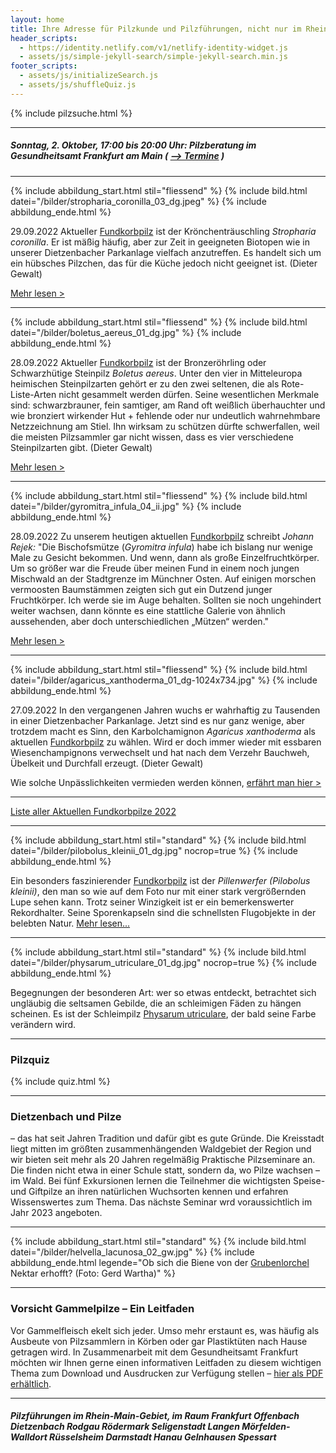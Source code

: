 ```yaml
---
layout: home
title: Ihre Adresse für Pilzkunde und Pilzführungen, nicht nur im Rhein-Main-Gebiet
header_scripts:
  - https://identity.netlify.com/v1/netlify-identity-widget.js
  - assets/js/simple-jekyll-search/simple-jekyll-search.min.js
footer_scripts:
  - assets/js/initializeSearch.js
  - assets/js/shuffleQuiz.js
---
```

{% include pilzsuche.html %}

- - -

##### Sonntag, 2. Oktober, 17:00 bis 20:00 Uhr: Pilzberatung im Gesundheitsamt Frankfurt am Main ( [\--> Termine](/Termine) )

- - -

{% include abbildung_start.html stil="fliessend" %}
{% include bild.html datei="/bilder/stropharia_coronilla_03_dg.jpeg" %}
{% include abbildung_ende.html %}

29.09.2022 Aktueller [Fundkorbpilz](AA "Glossar-") ist der Krönchenträuschling *Stropharia coronilla*. Er ist mäßig häufig, aber zur Zeit in geeigneten Biotopen wie in unserer Dietzenbacher Parkanlage vielfach anzutreffen. Es handelt sich um ein hübsches Pilzchen, das für die Küche jedoch nicht geeignet ist. (Dieter Gewalt)

[Mehr lesen >](/pilze/stropharia-coronilla-krönchenträuschling)

<div style="clear:  both"></div>

- - -

{% include abbildung_start.html stil="fliessend" %}
{% include bild.html datei="/bilder/boletus_aereus_01_dg.jpg" %}
{% include abbildung_ende.html %}

28.09.2022 Aktueller [Fundkorbpilz](AA "Glossar-") ist der Bronzeröhrling oder Schwarzhütige Steinpilz *Boletus aereus*. Unter den vier in Mitteleuropa heimischen Steinpilzarten gehört er zu den zwei seltenen, die als Rote-Liste-Arten nicht gesammelt werden dürfen. Seine wesentlichen Merkmale sind: schwarzbrauner, fein samtiger, am Rand oft weißlich überhauchter und wie bronziert wirkender Hut + fehlende oder nur undeutlich wahrnehmbare Netzzeichnung am Stiel. Ihn wirksam zu schützen dürfte schwerfallen, weil die meisten Pilzsammler gar nicht wissen, dass es vier verschiedene Steinpilzarten gibt. (Dieter Gewalt)

[Mehr lesen >](/pilze/boletus-aereus-bronzeröhrling-schwarzhütiger-steinpilz)

<div style="clear:  both"></div>

- - -

{% include abbildung_start.html stil="fliessend" %}
{% include bild.html datei="/bilder/gyromitra_infula_04_ii.jpg" %}
{% include abbildung_ende.html %}

28.09.2022 Zu unserem heutigen aktuellen [Fundkorbpilz](AA "Glossar-") schreibt *Johann Rejek:* "Die Bischofsmütze (*Gyromitra infula*) habe ich bislang nur wenige Male zu Gesicht bekommen. Und wenn, dann als große Einzelfruchtkörper. Um so größer war die Freude über meinen Fund in einem noch jungen Mischwald an der Stadtgrenze im Münchner Osten. Auf einigen morschen vermoosten Baumstämmen zeigten sich gut ein Dutzend junger Fruchtkörper. Ich werde sie im Auge behalten. Sollten sie noch ungehindert weiter wachsen, dann könnte es eine stattliche Galerie von ähnlich aussehenden, aber doch unterschiedlichen „Mützen“ werden."

[Mehr lesen >](/pilze/gyromitra-infula-bischofsmütze)

<div style="clear:  both"></div>

- - -

{% include abbildung_start.html stil="fliessend" %}
{% include bild.html datei="/bilder/agaricus_xanthoderma_01_dg-1024x734.jpg" %}
{% include abbildung_ende.html %}

27.09.2022 In den vergangenen Jahren wuchs er wahrhaftig zu Tausenden in einer Dietzenbacher Parkanlage. Jetzt sind es nur ganz wenige, aber trotzdem macht es Sinn, den Karbolchamignon *Agaricus xanthoderma* als aktuellen [Fundkorbpilz](AA "Glossar-") zu wählen. Wird er doch immer wieder mit essbaren Wiesenchampignons verwechselt und hat nach dem Verzehr Bauchweh, Übelkeit und Durchfall erzeugt. (Dieter Gewalt)

Wie solche Unpässlichkeiten vermieden werden können, [erfährt man hier >](/pilze/agaricus-xanthoderma-karbolchampignon)

<div style="clear:  both"></div>

- - -

[Liste aller Aktuellen Fundkorbpilze 2022](/artikel/liste-aller-aktuellen-fundkorbpilze-2022.html)

- - -

{% include abbildung_start.html stil="standard" %}
{% include bild.html datei="/bilder/pilobolus_kleinii_01_dg.jpg" nocrop=true %}
{% include abbildung_ende.html %}

Ein besonders faszinierender [Fundkorbpilz](AA "Glossar-") ist der *Pillenwerfer (Pilobolus kleinii)*, den man so wie auf dem Foto nur mit einer stark vergrößernden Lupe sehen kann. Trotz seiner Winzigkeit ist er ein bemerkenswerter Rekordhalter. Seine Sporenkapseln sind die schnellsten Flugobjekte in der belebten Natur. [Mehr lesen...](/pilze/pilobolus-kleinii-pillenwerfer)

- - -

{% include abbildung_start.html stil="standard" %}
{% include bild.html datei="/bilder/physarum_utriculare_01_dg.jpg" nocrop=true %}
{% include abbildung_ende.html %}

Begegnungen der besonderen Art: wer so etwas entdeckt, betrachtet sich ungläubig die seltsamen Gebilde, die an schleimigen Fäden zu hängen scheinen. Es ist der Schleimpilz [Physarum utriculare](/pilze/physarum-utriculare-fadenfruchtschleimpilz), der bald seine Farbe verändern wird.

- - -

### Pilzquiz

{% include quiz.html %}

- - -

### Dietzenbach und Pilze

– das hat seit Jahren Tradition und dafür gibt es gute Gründe. Die Kreisstadt liegt mitten im größten zusammenhängenden Waldgebiet der Region und wir bieten seit mehr als 20 Jahren regelmäßig Praktische Pilzseminare an. Die finden nicht etwa in einer Schule statt, sondern da, wo Pilze wachsen – im Wald. Bei fünf Exkursionen lernen die Teilnehmer die wichtigsten Speise- und Giftpilze an ihren natürlichen Wuchsorten kennen und erfahren Wissenswertes zum Thema. Das nächste Seminar wrd voraussichtlich im Jahr 2023 angeboten.  

- - -

{% include abbildung_start.html stil="standard" %}
{% include bild.html datei="/bilder/helvella_lacunosa_02_gw.jpg" %}
{% include abbildung_ende.html legende="Ob sich die Biene von der <a href='/pilze/helvella-lacunosa-grubenlorchel'>Grubenlorchel</a> Nektar erhofft?  (Foto: Gerd Wartha)" %}

- - -

### Vorsicht Gammelpilze – Ein Leitfaden

Vor Gammelfleisch ekelt sich jeder. Umso mehr erstaunt es, was häufig als Ausbeute von Pilzsammlern in Körben oder gar Plastiktüten nach Hause getragen wird. In Zusammenarbeit mit dem Gesundheitsamt Frankfurt möchten wir Ihnen gerne einen informativen Leitfaden zu diesem wichtigen Thema zum Download und Ausdrucken zur Verfügung stellen – [hier als PDF erhältlich](/assets/docs/Fundkorb.de-Gammelpilze.pdf).

- - -

##### Pilzführungen im Rhein-Main-Gebiet, im Raum Frankfurt Offenbach Dietzenbach Rodgau Rödermark Seligenstadt Langen Mörfelden-Walldort Rüsselsheim Darmstadt Hanau Gelnhausen Spessart